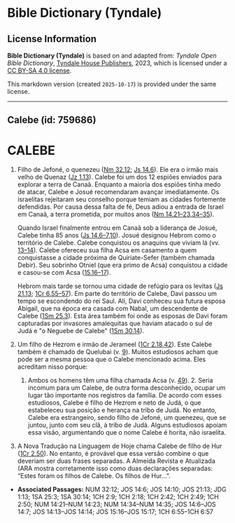 # Bible Dictionary (Tyndale)

## License Information

**Bible Dictionary (Tyndale)** is based on and adapted from: _Tyndale Open Bible Dictionary_, [Tyndale House Publishers](https://tyndaleopenresources.com/), 2023, which is licensed under a [CC BY-SA 4.0 license](https://creativecommons.org/licenses/by-sa/4.0/legalcode.en).

This markdown version (created `2025-10-17`) is provided under the same license.



--------------------------------

## Calebe (id: 759686)

CALEBE
======

1. Filho de Jefoné, o quenezeu ([Nm 32\.12](https://ref.ly/Num32:12); [Js 14\.6](https://ref.ly/Josh14:6)). Ele era o irmão mais velho de Quenaz ([Jz 1\.13](https://ref.ly/Judg1:13)). Calebe foi um dos 12 espiões enviados para explorar a terra de Canaã. Enquanto a maioria dos espiões tinha medo de atacar, Calebe e Josué recomendaram avançar imediatamente. Os israelitas rejeitaram seu conselho porque temiam as cidades fortemente defendidas. Por causa dessa falta de fé, Deus adiou a entrada de Israel em Canaã, a terra prometida, por muitos anos ([Nm 14\.21–23,34–35](https://ref.ly/Num14:21-Num14:23,Num14:34-Num14:35)).

    Quando Israel finalmente entrou em Canaã sob a liderança de Josué, Calebe tinha 85 anos ([Js 14\.6–7,10](https://ref.ly/Josh14:6-Josh14:7,Josh14:10)). Josué designou Hebrom como o território de Calebe. Calebe conquistou os anaquins que viviam lá (vv. [13–14](https://ref.ly/Josh14:13-Josh14:14)). Calebe ofereceu sua filha Acsa em casamento a quem conquistasse a cidade próxima de Quiriate\-Sefer (também chamada Debir). Seu sobrinho Otniel (que era primo de Acsa) conquistou a cidade e casou\-se com Acsa ([15\.16–17](https://ref.ly/Josh15:16-Josh15:17)).

    Hebrom mais tarde se tornou uma cidade de refúgio para os levitas ([Js 21\.13](https://ref.ly/Josh21:13); [1Cr 6\.55–57](https://ref.ly/1Chr6:55-1Chr6:57)). Em parte do território de Calebe, Davi passou um tempo se escondendo do rei Saul. Ali, Davi conheceu sua futura esposa Abigail, que na época era casada com Nabal, um descendente de Calebe ([1Sm 25\.3](https://ref.ly/1Sam25:3)). Esta área também foi onde as esposas de Davi foram capturadas por invasores amalequitas que haviam atacado o sul de Judá e "o Neguebe de Calebe" ([1Sm 30\.14](https://ref.ly/1Sam30:14)).

2. Um filho de Hezrom e irmão de Jerameel ([1Cr 2\.18,42](https://ref.ly/1Chr2:18,1Chr2:42)). Este Calebe também é chamado de Quelubai (v. [9](https://ref.ly/1Chr2:9)). Muitos estudiosos acham que pode ser a mesma pessoa que o Calebe mencionado acima. Eles acreditam nisso porque:

    1. Ambos os homens têm uma filha chamada Acsa (v. [49](https://ref.ly/1Chr2:49)).
        2. Seria incomum para um Calebe, de outra forma desconhecido, ocupar um lugar tão importante nos registros da família.
        De acordo com esses estudiosos, Calebe é filho de Hezrom e neto de Judá, o que estabeleceu sua posição e herança na tribo de Judá. No entanto, Calebe era estrangeiro, sendo filho de Jefoné, um quenezeu, que se juntou, junto com seu clã, à tribo de Judá. Alguns estudiosos apoiam essa visão, argumentando que o nome Calebe é horita, não israelita.

3. A Nova Tradução na Linguagem de Hoje chama Calebe de filho de Hur ([1Cr 2\.50](https://ref.ly/1Chr2:50)). No entanto, é provável que essa versão combine o que deveriam ser duas frases separadas. A Almeida Revista e Atualizada (ARA mostra corretamente isso como duas declarações separadas: “Estes foram os filhos de Calebe. Os filhos de Hur…”.

* **Associated Passages:** NUM 32:12; JOS 14:6; JOS 14:10; JOS 21:13; JDG 1:13; 1SA 25:3; 1SA 30:14; 1CH 2:9; 1CH 2:18; 1CH 2:42; 1CH 2:49; 1CH 2:50; NUM 14:21–NUM 14:23; NUM 14:34–NUM 14:35; JOS 14:6–JOS 14:7; JOS 14:13–JOS 14:14; JOS 15:16–JOS 15:17; 1CH 6:55–1CH 6:57


